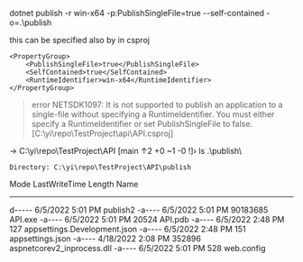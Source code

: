 ﻿dotnet publish -r win-x64 -p:PublishSingleFile=true --self-contained -o=.\publish

this can be specified also by in csproj

    <PropertyGroup>        
        <PublishSingleFile>true</PublishSingleFile>
        <SelfContained>true</SelfContained>
        <RuntimeIdentifier>win-x64</RuntimeIdentifier>
    </PropertyGroup>


> error NETSDK1097: It is not supported to publish an application to a single-file without specifying a RuntimeIdentifier. You must either specify a RuntimeIdentifier or set PublishSingleFile to false. [C:\yi\repo\TestProject\api\API.csproj]


→ C:\yi\repo\TestProject\API [main ↑2 +0 ~1 -0 !]› ls .\publish\

    Directory: C:\yi\repo\TestProject\API\publish

Mode LastWriteTime Length Name
----                 -------------         ------ ----
d----- 6/5/2022 5:01 PM publish2 -a---- 6/5/2022 5:01 PM 90183685 API.exe -a---- 6/5/2022 5:01 PM 20524 API.pdb -a----
6/5/2022 2:48 PM 127 appsettings.Development.json -a---- 6/5/2022 2:48 PM 151 appsettings.json -a---- 4/18/2022 2:08 PM
352896 aspnetcorev2_inprocess.dll -a---- 6/5/2022 5:01 PM 528 web.config
